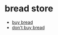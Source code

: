 <html lang="en">
<head>
    <meta charset="UTF-8" />
    <meta name="description" content="hello" />
</head>
<body>
    <p><h1>bread store</h1></p>
    <ul>
        <li title="go to buy bread😎" ><a target="_blank" href="https://search.yahoo.com/search?fr=mcafee&type=E210US91105G0&p=%D8%AE%D8%A8%D8%B2">buy bread</a></li>
        <li title="go to don't buy bread😥" ><a target="_blank" href="https://search.yahoo.com/search;_ylt=AwrFFSMjCRNnTAIAkuJXNyoA;_ylc=X1MDMjc2NjY3OQRfcgMyBGZyA21jYWZlZQRmcjIDc2ItdG9wBGdwcmlkA1JKVW81WFhkU2hPcG9RaE83czdhUEEEbl9yc2x0AzAEbl9zdWdnAzAEb3JpZ2luA3NlYXJjaC55YWhvby5jb20EcG9zAzAEcHFzdHIDBHBxc3RybAMwBHFzdHJsAzYEcXVlcnkDJUQ5JTg0JUQ4JUE3JTIwJUQ4JUFFJUQ4JUE4JUQ4JUIyBHRfc3RtcAMxNzI5MzAwODEy?p=%D9%84%D8%A7+%D8%AE%D8%A8%D8%B2&fr=mcafee&type=E210US91105G0&fr2=sb-top">don't buy bread</a></li>
    </ul>
</body>
</html>
 
